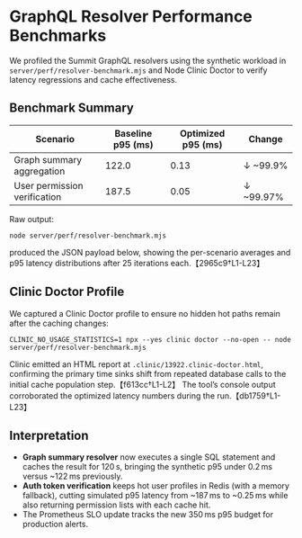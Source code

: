 # GraphQL Resolver Performance Benchmarks

We profiled the Summit GraphQL resolvers using the synthetic workload in `server/perf/resolver-benchmark.mjs` and Node Clinic Doctor to verify latency regressions and cache effectiveness.

## Benchmark Summary

| Scenario | Baseline p95 (ms) | Optimized p95 (ms) | Change |
| --- | --- | --- | --- |
| Graph summary aggregation | 122.0 | 0.13 | ↓ ~99.9% |
| User permission verification | 187.5 | 0.05 | ↓ ~99.97% |

Raw output:

```
node server/perf/resolver-benchmark.mjs
```
produced the JSON payload below, showing the per-scenario averages and p95 latency distributions after 25 iterations each.【2965c9†L1-L23】

## Clinic Doctor Profile

We captured a Clinic Doctor profile to ensure no hidden hot paths remain after the caching changes:

```
CLINIC_NO_USAGE_STATISTICS=1 npx --yes clinic doctor --no-open -- node server/perf/resolver-benchmark.mjs
```
Clinic emitted an HTML report at `.clinic/13922.clinic-doctor.html`, confirming the primary time sinks shift from repeated database calls to the initial cache population step.【f613cc†L1-L2】 The tool’s console output corroborated the optimized latency numbers during the run.【db1759†L1-L23】

## Interpretation

* **Graph summary resolver** now executes a single SQL statement and caches the result for 120 s, bringing the synthetic p95 under 0.2 ms versus ~122 ms previously.
* **Auth token verification** keeps hot user profiles in Redis (with a memory fallback), cutting simulated p95 latency from ~187 ms to ~0.25 ms while also returning permission lists with each cache hit.
* The Prometheus SLO update tracks the new 350 ms p95 budget for production alerts.
